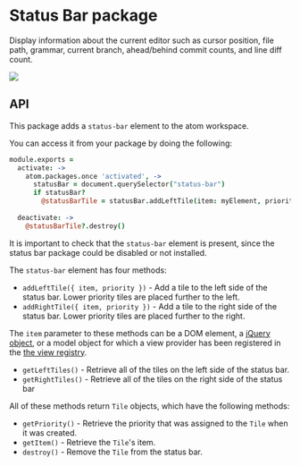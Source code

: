 # Status Bar package

Display information about the current editor such as cursor position, file path,
grammar, current branch, ahead/behind commit counts, and line diff count.

![](https://f.cloud.github.com/assets/671378/2241819/f8418cb8-9ce5-11e3-87e5-109e965986d0.png)

## API

This package adds a `status-bar` element to the atom workspace.

You can access it from your package by doing the following:

```coffee
module.exports =
  activate: ->
    atom.packages.once 'activated', ->
      statusBar = document.querySelector("status-bar")
      if statusBar?
        @statusBarTile = statusBar.addLeftTile(item: myElement, priority: 100)
  
  deactivate: ->
    @statusBarTile?.destroy()
```

It is important to check that the `status-bar` element is present,
since the status bar package could be disabled or not installed.

The `status-bar` element has four methods:

  * `addLeftTile({ item, priority })` - Add a tile to the left side of the status bar. Lower priority tiles are placed further to the left. 
  * `addRightTile({ item, priority })` - Add a tile to the right side of the status bar. Lower priority tiles are placed further to the right. 

The `item` parameter to these methods can be a DOM element, a [jQuery object](http://jquery.com), or a model object for which a view provider has been
registered in the [the view registry](https://atom.io/docs/api/latest/ViewRegistry).

  * `getLeftTiles()` - Retrieve all of the tiles on the left side of the status bar.
  * `getRightTiles()` - Retrieve all of the tiles on the right side of the status bar

All of these methods return `Tile` objects, which have the following methods:
  * `getPriority()` - Retrieve the priority that was assigned to the `Tile` when it was created.
  * `getItem()` - Retrieve the `Tile`'s item.
  * `destroy()` - Remove the `Tile` from the status bar.
